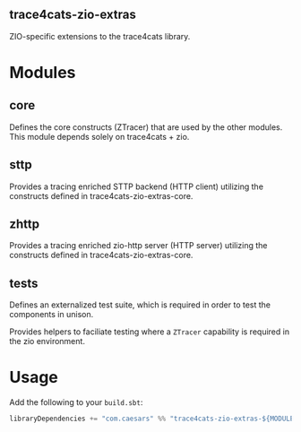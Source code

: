 trace4cats-zio-extras
---------------------

ZIO-specific extensions to the trace4cats library.

# Modules

## core

Defines the core constructs (ZTracer) that are used by the other modules.  This module depends solely on trace4cats + zio.

## sttp

Provides a tracing enriched STTP backend (HTTP client) utilizing the constructs defined in trace4cats-zio-extras-core.

## zhttp

Provides a tracing enriched zio-http server (HTTP server) utilizing the constructs defined in trace4cats-zio-extras-core.

## tests

Defines an externalized test suite, which is required in order to test the components in unison.

Provides helpers to faciliate testing where a `ZTracer` capability is required in the zio environment.

# Usage

Add the following to your `build.sbt`:

```scala
libraryDependencies += "com.caesars" %% "trace4cats-zio-extras-${MODULE NAME}" % "${VERSION}"
```